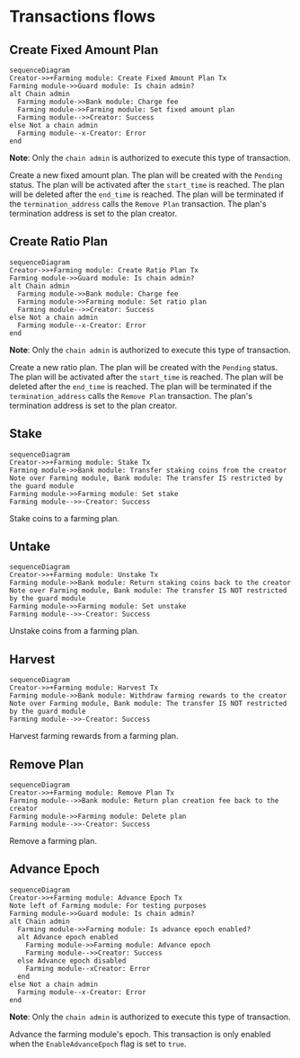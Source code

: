 <!-- order: 9 -->

# Transactions flows

## Create Fixed Amount Plan

```mermaid
sequenceDiagram
Creator->>+Farming module: Create Fixed Amount Plan Tx
Farming module->>Guard module: Is chain admin?
alt Chain admin
  Farming module->>Bank module: Charge fee
  Farming module->>Farming module: Set fixed amount plan
  Farming module-->>Creator: Success
else Not a chain admin
  Farming module--x-Creator: Error
end
```

**Note**: Only the `chain admin` is authorized to execute this type of transaction.

Create a new fixed amount plan. The plan will be created with the `Pending` status. The plan will be activated after the `start_time` is reached. The plan will be deleted after the `end_time` is reached.
The plan will be terminated if the `termination_address` calls the `Remove Plan` transaction. The plan's termination address is set to the plan creator.

## Create Ratio Plan

```mermaid
sequenceDiagram
Creator->>+Farming module: Create Ratio Plan Tx
Farming module->>Guard module: Is chain admin?
alt Chain admin
  Farming module->>Bank module: Charge fee
  Farming module->>Farming module: Set ratio plan
  Farming module-->>Creator: Success
else Not a chain admin
  Farming module--x-Creator: Error
end
```

**Note**: Only the `chain admin` is authorized to execute this type of transaction.

Create a new ratio plan. The plan will be created with the `Pending` status. The plan will be activated after the `start_time` is reached. The plan will be deleted after the `end_time` is reached.
The plan will be terminated if the `termination_address` calls the `Remove Plan` transaction. The plan's termination address is set to the plan creator.

## Stake

```mermaid
sequenceDiagram
Creator->>+Farming module: Stake Tx
Farming module->>Bank module: Transfer staking coins from the creator
Note over Farming module, Bank module: The transfer IS restricted by the guard module
Farming module->>Farming module: Set stake
Farming module-->>-Creator: Success
```

Stake coins to a farming plan.

## Untake

```mermaid
sequenceDiagram
Creator->>+Farming module: Unstake Tx
Farming module->>Bank module: Return staking coins back to the creator
Note over Farming module, Bank module: The transfer IS NOT restricted by the guard module
Farming module->>Farming module: Set unstake
Farming module-->>-Creator: Success
```

Unstake coins from a farming plan.

## Harvest

```mermaid
sequenceDiagram
Creator->>+Farming module: Harvest Tx
Farming module->>Bank module: Withdraw farming rewards to the creator
Note over Farming module, Bank module: The transfer IS NOT restricted by the guard module
Farming module-->>-Creator: Success
```

Harvest farming rewards from a farming plan.

## Remove Plan

```mermaid
sequenceDiagram
Creator->>+Farming module: Remove Plan Tx
Farming module-->>Bank module: Return plan creation fee back to the creator
Farming module->>Farming module: Delete plan
Farming module-->>-Creator: Success
```

Remove a farming plan.

## Advance Epoch

```mermaid
sequenceDiagram
Creator->>+Farming module: Advance Epoch Tx
Note left of Farming module: For testing purposes
Farming module->>Guard module: Is chain admin?
alt Chain admin
  Farming module->>Farming module: Is advance epoch enabled?
  alt Advance epoch enabled
    Farming module->>Farming module: Advance epoch
    Farming module-->>Creator: Success
  else Advance epoch disabled
    Farming module--xCreator: Error
  end
else Not a chain admin
  Farming module--x-Creator: Error
end
```

**Note**: Only the `chain admin` is authorized to execute this type of transaction.

Advance the farming module's epoch. This transaction is only enabled when the `EnableAdvanceEpoch` flag is set to `true`.
